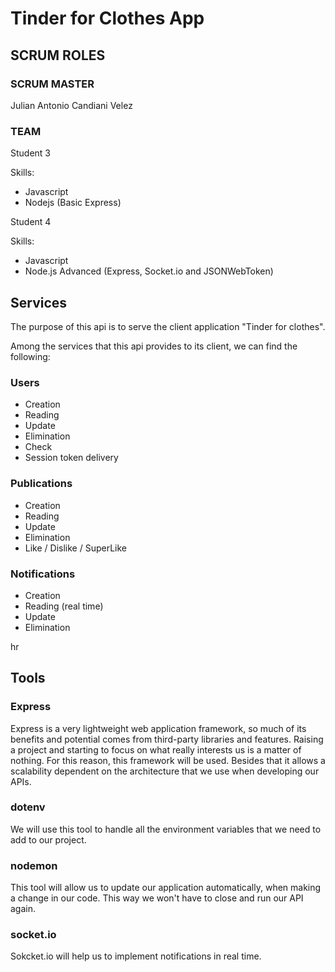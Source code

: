 # Tinder for Clothes App

## SCRUM ROLES

### SCRUM MASTER

Julian Antonio Candiani Velez

### TEAM

Student 3

Skills:
- Javascript
- Nodejs (Basic Express)

Student 4

Skills:
- Javascript
- Node.js Advanced (Express, Socket.io and JSONWebToken)


## Services

The purpose of this api is to serve the client application "Tinder for clothes".

Among the services that this api provides to its client, we can find the following:

### Users

- Creation
- Reading
- Update
- Elimination
- Check
- Session token delivery

### Publications

- Creation
- Reading
- Update
- Elimination
- Like / Dislike / SuperLike

### Notifications

- Creation
- Reading (real time)
- Update
- Elimination

hr

## Tools

### Express

Express is a very lightweight web application framework, so much of its benefits and potential comes from third-party libraries and features. Raising a project and starting to focus on what really interests us is a matter of nothing. For this reason, this framework will be used. Besides that it allows a scalability dependent on the architecture that we use when developing our APIs.

### dotenv

We will use this tool to handle all the environment variables that we need to add to our project.

### nodemon

This tool will allow us to update our application automatically, when making a change in our code. This way we won't have to close and run our API again.

### socket.io

Sokcket.io will help us to implement notifications in real time.
